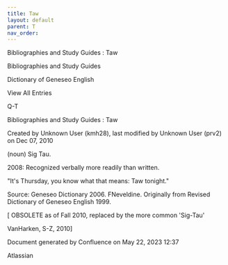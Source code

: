 ```yaml
---
title: Taw
layout: default
parent: T
nav_order:
---
```


Bibliographies and Study Guides : Taw

Bibliographies and Study Guides

Dictionary of Geneseo English

View All Entries

Q-T

Bibliographies and Study Guides : Taw

Created by  Unknown User (kmh28), last modified by  Unknown User (prv2) on Dec 07, 2010

(noun) Sig Tau.

2008: Recognized verbally more readily than written.

&quot;It's Thursday, you know what that means: Taw tonight.&quot;

Source: Geneseo Dictionary 2006. FNeveldine. Originally from Revised Dictionary of Geneseo English 1999.

[ OBSOLETE as of Fall 2010, replaced by the more common 'Sig-Tau'

VanHarken, S-Z, 2010]

Document generated by Confluence on May 22, 2023 12:37

Atlassian
